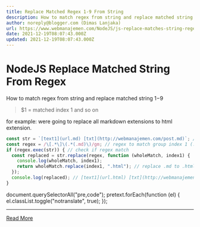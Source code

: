 ```yaml
---
title: Replace Matched Regex 1-9 From String
description: How to match regex from string and replace matched string 1-9
author: noreply@blogger.com (Dimas Lanjaka)
url: https://www.webmanajemen.com/NodeJS/js-replace-matches-string-regex.html
date: 2021-12-19T08:07:43.000Z
updated: 2021-12-19T08:07:43.000Z
---
```


# NodeJS Replace Matched String From Regex
How to match regex from string and replace matched string $1-$9
> $1 = matched index 1 and so on

for example: were going to replace all markdown extensions to html extension.

```js
const str = `[text1](url.md) [txt](http://webmanajemen.com/post.md)`; // string to replace
const regex = /\[.*\]\(.*(.md)\)/gm; // regex to match group index 1 (.md)
if (regex.exec(str)) { // check if regex match
  const replaced = str.replace(regex, function (wholeMatch, index1) {
    console.log(wholeMatch, index1);
    return wholeMatch.replace(index1, ".html"); // replace .md to .html
  });
  console.log(replaced); // [text1](url.html) [txt](http://webmanajemen.com/post.html)
}
```


  document.querySelectorAll("pre,code");
  pretext.forEach(function (el) {
    el.classList.toggle("notranslate", true);
  });<hr/> <a href="https://www.webmanajemen.com/NodeJS/js-replace-matches-string-regex.html" rel="follow" class="button" id="read-more">Read More</a>